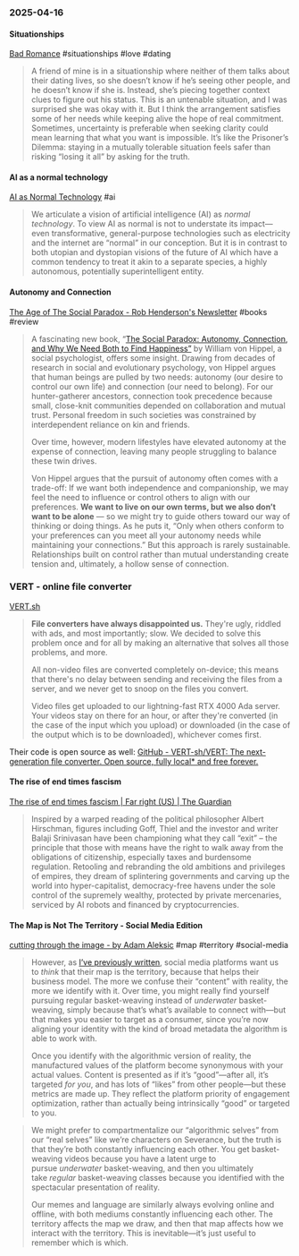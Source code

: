 ### 2025-04-16
#### Situationships
[Bad Romance](https://elainewrites.substack.com/p/bad-romance) #situationships #love #dating 

> A friend of mine is in a situationship where neither of them talks about their dating lives, so she doesn’t know if he’s seeing other people, and he doesn’t know if she is. Instead, she’s piecing together context clues to figure out his status. This is an untenable situation, and I was surprised she was okay with it. But I think the arrangement satisfies some of her needs while keeping alive the hope of real commitment. Sometimes, uncertainty is preferable when seeking clarity could mean learning that what you want is impossible. It’s like the Prisoner’s Dilemma: staying in a mutually tolerable situation feels safer than risking “losing it all” by asking for the truth.

#### AI as a normal technology
[AI as Normal Technology](https://www.aisnakeoil.com/p/ai-as-normal-technology) #ai 

> We articulate a vision of artificial intelligence (AI) as _normal technology_. To view AI as normal is not to understate its impact—even transformative, general-purpose technologies such as electricity and the internet are “normal” in our conception. But it is in contrast to both utopian and dystopian visions of the future of AI which have a common tendency to treat it akin to a separate species, a highly autonomous, potentially superintelligent entity.

#### Autonomy and Connection
[The Age of The Social Paradox - Rob Henderson's Newsletter](https://www.robkhenderson.com/p/the-age-of-the-social-paradox) #books #review 

> A fascinating new book, “[The Social Paradox: Autonomy, Connection, and Why We Need Both to Find Happiness”](https://www.harpercollins.com/products/the-social-paradox-william-von-hippel?variant=42821898764322) by William von Hippel, a social psychologist, offers some insight. Drawing from decades of research in social and evolutionary psychology, von Hippel argues that human beings are pulled by two needs: autonomy (our desire to control our own life) and connection (our need to belong). For our hunter-gatherer ancestors, connection took precedence because small, close-knit communities depended on collaboration and mutual trust. Personal freedom in such societies was constrained by interdependent reliance on kin and friends.
>
> Over time, however, modern lifestyles have elevated autonomy at the expense of connection, leaving many people struggling to balance these twin drives.
> 
> Von Hippel argues that the pursuit of autonomy often comes with a trade-off: If we want both independence and companionship, we may feel the need to influence or control others to align with our preferences. **We want to live on our own terms, but we also don’t want to be alone** — so we might try to guide others toward our way of thinking or doing things. As he puts it, “Only when others conform to your preferences can you meet all your autonomy needs while maintaining your connections.” But this approach is rarely sustainable. Relationships built on control rather than mutual understanding create tension and, ultimately, a hollow sense of connection.

### VERT - online file converter
[VERT.sh](https://vert.sh/about/) 

> **File converters have always disappointed us.** They're ugly, riddled with ads, and most importantly; slow. We decided to solve this problem once and for all by making an alternative that solves all those problems, and more.  
>   
> All non-video files are converted completely on-device; this means that there's no delay between sending and receiving the files from a server, and we never get to snoop on the files you convert.  
>   
> Video files get uploaded to our lightning-fast RTX 4000 Ada server. Your videos stay on there for an hour, or after they're converted (in the case of the input which you upload) or downloaded (in the case of the output which is to be downloaded), whichever comes first.

Their code is open source as well: [GitHub - VERT-sh/VERT: The next-generation file converter. Open source, fully local\* and free forever.](https://github.com/VERT-sh/VERT)

####  The rise of end times fascism
[The rise of end times fascism \| Far right (US) \| The Guardian](https://www.theguardian.com/us-news/ng-interactive/2025/apr/13/end-times-fascism-far-right-trump-musk)

> Inspired by a warped reading of the political philosopher Albert Hirschman, figures including Goff, Thiel and the investor and writer Balaji Srinivasan have been championing what they call “exit” – the principle that those with means have the right to walk away from the obligations of citizenship, especially taxes and burdensome regulation. Retooling and rebranding the old ambitions and privileges of empires, they dream of splintering governments and carving up the world into hyper-capitalist, democracy-free havens under the sole control of the supremely wealthy, protected by private mercenaries, serviced by AI robots and financed by cryptocurrencies.

#### The Map is Not The Territory - Social Media Edition
[cutting through the image - by Adam Aleksic](https://etymology.substack.com/p/cutting-through-the-image) #map #territory #social-media 

> However, as [I’ve previously written](https://etymology.substack.com/p/i-interviewed-the-racist-instagram), social media platforms want us to _think_ that their map is the territory, because that helps their business model. The more we confuse their “content” with reality, the more we identify with it. Over time, you might really find yourself pursuing regular basket-weaving instead of _underwater_ basket-weaving, simply because that’s what’s available to connect with—but that makes you easier to target as a consumer, since you’re now aligning your identity with the kind of broad metadata the algorithm is able to work with.
> 
> Once you identify with the algorithmic version of reality, the manufactured values of the platform become synonymous with your actual values. Content is presented as if it’s “good”—after all, it’s targeted _for you_, and has lots of “likes” from other people—but these metrics are made up. They reflect the platform priority of engagement optimization, rather than actually being intrinsically “good” or targeted to you.

> We might prefer to compartmentalize our “algorithmic selves” from our “real selves” like we’re characters on Severance, but the truth is that they’re both constantly influencing each other. You get basket-weaving videos because you have a latent urge to pursue _underwater_ basket-weaving, and then you ultimately take _regular_ basket-weaving classes because you identified with the spectacular presentation of reality.
> 
> Our memes and language are similarly always evolving online and offline, with both mediums constantly influencing each other. The territory affects the map we draw, and then that map affects how we interact with the territory. This is inevitable—it’s just useful to remember which is which.